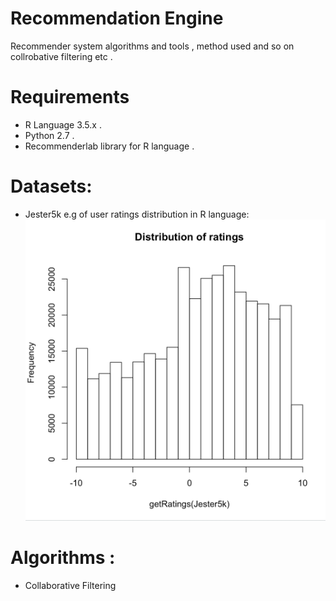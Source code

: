 # Recommendation Engine
Recommender system algorithms and tools , method used and so on collrobative filtering etc .


# Requirements 
- R Language 3.5.x .
- Python 2.7 .
- Recommenderlab library for R language .

# Datasets:
- Jester5k e.g of user ratings distribution in R language:
![alt text](https://raw.githubusercontent.com/MohamedFawzy/recommendation-engine/master/imgs/user-ratings.png)

# Algorithms :
- Collaborative Filtering
